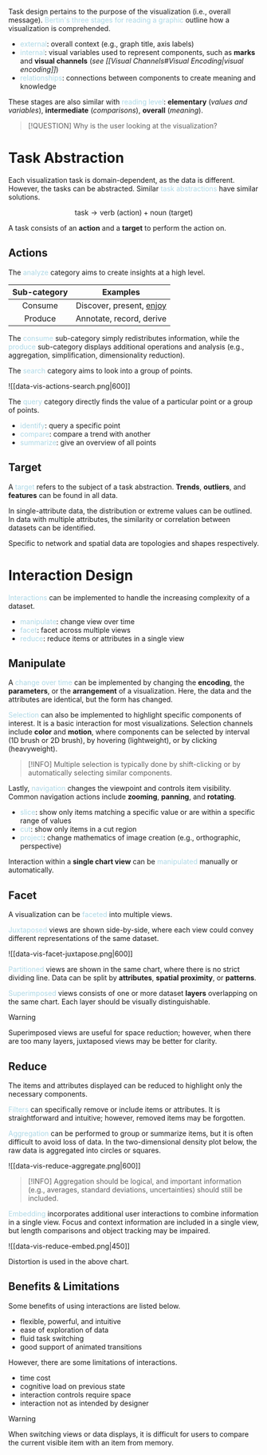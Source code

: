 Task design pertains to the purpose of the visualization (i.e., overall message). <span style = "color:lightblue">Bertin's three stages for reading a graphic</span> outline how a visualization is comprehended.
- <span style = "color:lightblue">external</span>: overall context (e.g., graph title, axis labels)
- <span style = "color:lightblue">internal</span>: visual variables used to represent components, such as **marks** and **visual channels** (*see [[Visual Channels#Visual Encoding|visual encoding]]*)
- <span style = "color:lightblue">relationships</span>: connections between components to create meaning and knowledge

These stages are also similar with <span style = "color:lightblue">reading level</span>: **elementary** (*values and variables*), **intermediate** (*comparisons*), **overall** (*meaning*).

> [!QUESTION]
> Why is the user looking at the visualization?

# Task Abstraction

Each visualization task is domain-dependent, as the data is different. However, the tasks can be abstracted. Similar <span style = "color:lightblue">task abstractions</span> have similar solutions.

$$\text{task}\rightarrow\text{verb (action)}+\text{noun (target)}$$

A task consists of an **action** and a **target** to perform the action on.

## Actions

The <span style = "color:lightblue">analyze</span> category aims to create insights at a high level.

| **Sub-category** |          **Examples**           |
|:----------------:|:-------------------------------:|
|     Consume      | Discover, present, <u>enjoy</u> |
|     Produce      |    Annotate, record, derive     |

The <span style = "color:lightblue">consume</span> sub-category simply redistributes information, while the <span style = "color:lightblue">produce</span> sub-category displays additional operations and analysis (e.g., aggregation, simplification, dimensionality reduction).

The <span style = "color:lightblue">search</span> category aims to look into a group of points.

![[data-vis-actions-search.png|600]]

The <span style = "color:lightblue">query</span> category directly finds the value of a particular point or a group of points.
- <span style = "color:lightblue">identify</span>: query a specific point
- <span style = "color:lightblue">compare</span>: compare a trend with another
- <span style = "color:lightblue">summarize</span>: give an overview of all points

## Target

A <span style = "color:lightblue">target</span> refers to the subject of a task abstraction. **Trends**, **outliers**, and **features** can be found in all data.

In single-attribute data, the distribution or extreme values can be outlined. In data with multiple attributes, the similarity or correlation between datasets can be identified.

Specific to network and spatial data are topologies and shapes respectively.


# Interaction Design

<span style = "color:lightblue">Interactions</span> can be implemented to handle the increasing complexity of a dataset.
- <span style = "color:lightblue">manipulate</span>: change view over time
- <span style = "color:lightblue">facet</span>: facet across multiple views
- <span style = "color:lightblue">reduce</span>: reduce items or attributes in a single view

## Manipulate

A <span style = "color:lightblue">change over time</span> can be implemented by changing the **encoding**, the **parameters**, or the **arrangement** of a visualization. Here, the data and the attributes are identical, but the form has changed.

<span style = "color:lightblue">Selection</span> can also be implemented to highlight specific components of interest. It is a basic interaction for most visualizations. Selection channels include **color** and **motion**, where components can be selected by interval (1D brush or 2D brush), by hovering (lightweight), or by clicking (heavyweight).

> [!INFO]
> Multiple selection is typically done by shift-clicking or by automatically selecting similar components.

Lastly, <span style = "color:lightblue">navigation</span> changes the viewpoint and controls item visibility. Common navigation actions include **zooming**, **panning**, and **rotating**.
- <span style = "color:lightblue">slice</span>: show only items matching a specific value or are within a specific range of values
- <span style = "color:lightblue">cut</span>: show only items in a cut region
- <span style = "color:lightblue">project</span>: change mathematics of image creation (e.g., orthographic, perspective)

Interaction within a **single chart view** can be <span style = "color:lightblue">manipulated</span> manually or automatically.

## Facet

A visualization can be <span style = "color:lightblue">faceted</span> into multiple views.

<span style = "color:lightblue">Juxtaposed</span> views are shown side-by-side, where each view could convey different representations of the same dataset.

![[data-vis-facet-juxtapose.png|600]]

<span style = "color:lightblue">Partitioned</span> views are shown in the same chart, where there is no strict dividing line. Data can be split by **attributes**, **spatial proximity**, or **patterns**.

<span style = "color:lightblue">Superimposed</span> views consists of one or more dataset **layers** overlapping on the same chart. Each layer should be visually distinguishable.

> [!WARNING]
> Superimposed views are useful for space reduction; however, when there are too many layers, juxtaposed views may be better for clarity.

## Reduce

The items and attributes displayed can be reduced to highlight only the necessary components.

<span style = "color:lightblue">Filters</span> can specifically remove or include items or attributes. It is straightforward and intuitive; however, removed items may be forgotten.

<span style = "color:lightblue">Aggregation</span> can be performed to group or summarize items, but it is often difficult to avoid loss of data. In the two-dimensional density plot below, the raw data is aggregated into circles or squares.

![[data-vis-reduce-aggregate.png|600]]

>[!INFO]
>Aggregation should be logical, and important information (e.g., averages, standard deviations, uncertainties) should still be included.

<span style = "color:lightblue">Embedding</span> incorporates additional user interactions to combine information in a single view. Focus and context information are included in a single view, but length comparisons and object tracking may be impaired.

![[data-vis-reduce-embed.png|450]]

Distortion is used in the above chart.

## Benefits & Limitations

Some benefits of using interactions are listed below.
- flexible, powerful, and intuitive
- ease of exploration of data
- fluid task switching
- good support of animated transitions

However, there are some limitations of interactions.
- time cost
- cognitive load on previous state
- interaction controls require space
- interaction not as intended by designer

> [!WARNING]
> When switching views or data displays, it is difficult for users to compare the current visible item with an item from memory.
